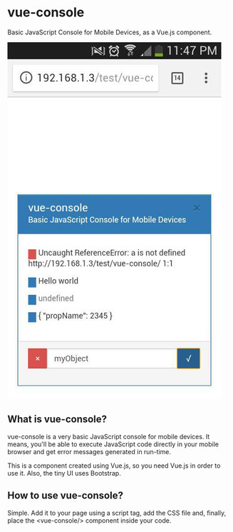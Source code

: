 # vue-console
Basic JavaScript Console for Mobile Devices, as a Vue.js component.

![](/images/vue-console-01.jpg)

## What is vue-console?
vue-console is a very basic JavaScript console for mobile devices. It means, you'll be able to execute JavaScript code directly in your mobile browser and get error messages generated in run-time.

This is a component created using Vue.js, so you need Vue.js in order to use it. Also, the tiny UI uses Bootstrap.

## How to use vue-console?
Simple. Add it to your page using a script tag, add the CSS file and, finally, place the &lt;vue-console/&gt; component inside your code.